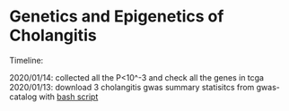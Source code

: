 # Genetics and Epigenetics of Cholangitis

Timeline:

2020/01/14: collected all the P<10^-3 and check all the genes in tcga 
2020/01/13: download 3 cholangitis gwas summary statisitcs from gwas-catalog with [bash script](./GWAS/download.sh)
